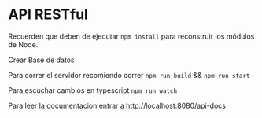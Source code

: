 # API RESTful

Recuerden que deben de ejecutar `npm install` para reconstruir los módulos de Node.

Crear Base de datos

Para correr el servidor recomiendo correr `npm run build` && `npm run start`

Para escuchar cambios en typescript `npm run watch`

Para leer la documentacion entrar a http://localhost:8080/api-docs
